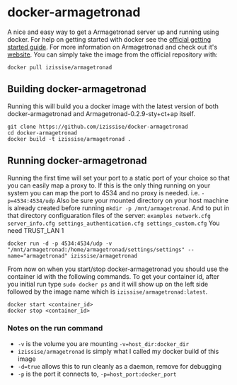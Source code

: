 # docker-armagetronad

A nice and easy way to get a Armagetronad server up and running using docker. For
help on getting started with docker see the [official getting started guide][0].
For more information on Armagetronad and check out it's [website][1].
You can simply take the image from the official repository with:

    docker pull izissise/armagetronad

## Building docker-armagetronad

Running this will build you a docker image with the latest version of both
docker-armagetronad and Armagetronad-0.2.9-sty+ct+ap itself.

    git clone https://github.com/izissise/docker-armagetronad
    cd docker-armagetronad
    docker build -t izissise/armagetronad .


## Running docker-armagetronad

Running the first time will set your port to a static port of your choice so
that you can easily map a proxy to. If this is the only thing running on your
system you can map the port to 4534 and no proxy is needed. i.e.
`-p=4534:4534/udp` Also be sure your mounted directory on your host machine is
already created before running `mkdir -p /mnt/armagetronad`. And to put in that
directory configuaration files of the server:
`
examples
network.cfg
server_info.cfg
settings_authentication.cfg
settings_custom.cfg
`
You need TRUST_LAN 1

    docker run -d -p 4534:4534/udp -v "/mnt/armagetronad:/home/armagetronad/settings/settings" --name="armagetronad" izissise/armagetronad

From now on when you start/stop docker-armagetronad you should use the container id
with the following commands. To get your container id, after you initial run
type `sudo docker ps` and it will show up on the left side followed by the
image name which is `izissise/armagetronad:latest`.

    docker start <container_id>
    docker stop <container_id>

### Notes on the run command

 + `-v` is the volume you are mounting `-v=host_dir:docker_dir`
 + `izissise/armagetronad` is simply what I called my docker build of this image
 + `-d=true` allows this to run cleanly as a daemon, remove for debugging
 + `-p` is the port it connects to, `-p=host_port:docker_port`


[0]: http://www.docker.io/gettingstarted/
[1]: http://armagetronad.org/

